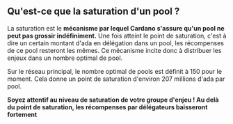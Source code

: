 ## Qu'est-ce que la saturation d'un pool ?

La saturation est le **mécanisme par lequel Cardano s'assure qu'un pool ne peut pas grossir indéfiniment.** Une fois atteint le point de saturation, c'est à dire un certain montant d'ada en délégation dans un pool, les récompenses de ce pool resteront les mêmes. Ce mécanisme incite donc à distribuer les enjeux dans un nombre optimal de pool.

Sur le réseau principal, le nombre optimal de pools est définit à 150 pour le moment. Cela donne un point de saturation d'environ 207 millions d'ada par pool. 

**Soyez attentif au niveau de saturation de votre groupe d'enjeu ! Au delà du point de saturation, les récompenses par délégateurs baisseront fortement**